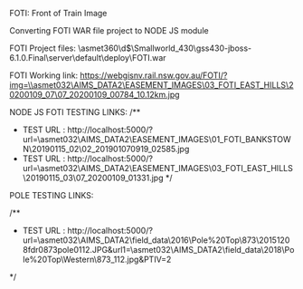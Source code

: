 FOTI: Front of Train Image 

Converting FOTI WAR file project to NODE JS module 

FOTI Project files: \\asmet360\d$\Smallworld_430\gss430-jboss-6.1.0.Final\server\default\deploy\FOTI.war

FOTI Working link: https://webgisnv.rail.nsw.gov.au/FOTI/?img=\\asmet032\AIMS_DATA2\EASEMENT_IMAGES\03_FOTI_EAST_HILLS\20200109_07\07_20200109_00784_10.12km.jpg


NODE JS
FOTI TESTING LINKS:
/**
 * TEST URL : http://localhost:5000/?url=\\asmet032\AIMS_DATA2\EASEMENT_IMAGES\01_FOTI_BANKSTOWN\20190115_02\02_201901070919_02585.jpg
 * TEST URL : http://localhost:5000/?url=\\asmet032\AIMS_DATA2\EASEMENT_IMAGES\03_FOTI_EAST_HILLS\20190115_03\07_20200109_01331.jpg
 */

 POLE TESTING LINKS:

/**
 * TEST URL : http://localhost:5000/?url=\\asmet032\AIMS_DATA2\field_data\2016\Pole%20Top\873\20151208fdr0873pole0112.JPG&url1=\\asmet032\AIMS_DATA2\field_data\2018\Pole%20Top\Western\873_112.jpg&PTIV=2



*/
